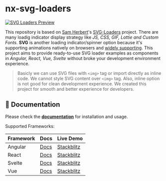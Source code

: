 # nx-svg-loaders

[![SVG Loaders Preview](https://github.com/ngeenx/nx-svg-loaders/blob/main/docs/static/img/nx-svg-loaders-preview.gif?raw=true)](https://ngeenx.github.io/nx-svg-loaders/)

This repository is based on [Sam Herbert](https://github.com/SamHerbert)'s [SVG-Loaders](https://github.com/SamHerbert/SVG-Loaders) project. There are many loadig indicator display strategy like *JS, CSS, GIF, Lottie and Custom Fonts*. **SVG** is another loading indicator/spinner option because it's supporting animations natively on browsers and [widely supporting](https://caniuse.com/svg-smil). This project aims to provide ready-to-use SVG loader examples as components in *Angular, React, Vue, Svelte* without broke your development environment experience.

> Basicly we can use SVG files with `<img>` tag or import directly as inline code. We cannot style SVG content over `<img>` tag. Also, inline option is not good for clean development experience. We created this project for smooth and better experience for developers.

## 📄 Documentation

Please check the **[documentation](https://ngeenx.github.io/nx-svg-loaders/)** for installation and usage.

Supported Frameworks:

| Framework | Docs | Live Demo |
|---|---|---|
| Angular | [Docs](https://ngeenx.github.io/nx-svg-loaders/docs/category/angular) | [Stackblitz](https://stackblitz.com/edit/nx-angular-svg-loaders-demo) |
| React | [Docs](https://ngeenx.github.io/nx-svg-loaders/docs/category/react) | [Stackblitz](https://stackblitz.com/edit/nx-react-svg-loaders-demo) |
| Svelte | [Docs](https://ngeenx.github.io/nx-svg-loaders/docs/category/svelte) | [Stackblitz](https://stackblitz.com/edit/nx-svelte-svg-loaders-demo) |
| Vue | [Docs](https://ngeenx.github.io/nx-svg-loaders/docs/category/vue) | [Stackblitz](https://stackblitz.com/edit/nx-vue-svg-loaders-demo) |
